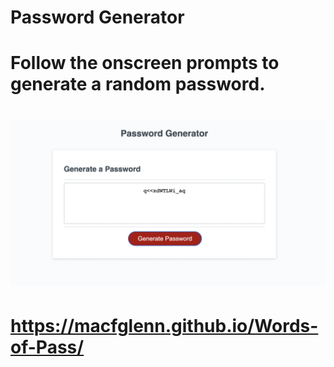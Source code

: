 # Password Generator

# Follow the onscreen prompts to generate a random password.

# ![screenshot of website](./password-gen-screenshot.png)

# https://macfglenn.github.io/Words-of-Pass/
